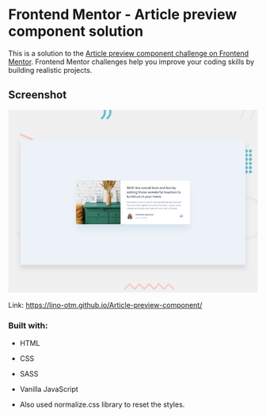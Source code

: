 # Frontend Mentor - Article preview component solution

This is a solution to the [Article preview component challenge on Frontend Mentor](https://www.frontendmentor.io/challenges/article-preview-component-dYBN_pYFT). Frontend Mentor challenges help you improve your coding skills by building realistic projects. 

## Screenshot

![](/design/desktop-preview.jpg)

Link: https://lino-otm.github.io/Article-preview-component/

### Built with:

- HTML
- CSS
- SASS
- Vanilla JavaScript

- Also used normalize.css library to reset the styles.

